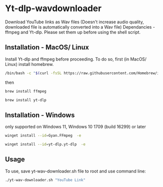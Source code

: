# Yt-dlp-wavdownloader
Download YouTube links as Wav files (Doesn't increase audio quality, downloaded file is automatically converted into a Wav file)
Dependancies - ffmpeg and Yt-dlp. Please set them up before using the shell script.
## Installation - MacOS/ Linux

Install Yt-dlp and ffmpeg before proceeding. To do so, first (in MacOS/ Linux) install homebrew.

```bash
/bin/bash -c "$(curl -fsSL https://raw.githubusercontent.com/Homebrew/install/HEAD/install.sh)"
```
then 
```bash
brew install ffmpeg
```
```bash
brew install yt-dlp
```
## Installation - Windows

only supported on Windows 11, Windows 10 1709 (build 16299) or later

```bash
winget install --id=Gyan.FFmpeg  -e
```
```bash
winget install --id=yt-dlp.yt-dlp  -e
```
## Usage
To use, save yt-wav-downloader.sh file to root and use command line:
```bash
./yt-wav-downloader.sh "YouTube Link"
```
